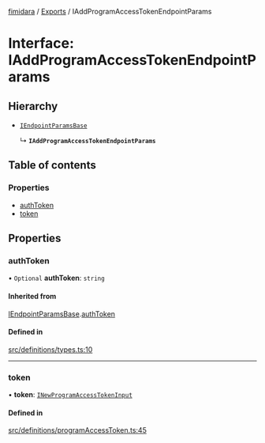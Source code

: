 [fimidara](../README.md) / [Exports](../modules.md) / IAddProgramAccessTokenEndpointParams

# Interface: IAddProgramAccessTokenEndpointParams

## Hierarchy

- [`IEndpointParamsBase`](IEndpointParamsBase.md)

  ↳ **`IAddProgramAccessTokenEndpointParams`**

## Table of contents

### Properties

- [authToken](IAddProgramAccessTokenEndpointParams.md#authtoken)
- [token](IAddProgramAccessTokenEndpointParams.md#token)

## Properties

### authToken

• `Optional` **authToken**: `string`

#### Inherited from

[IEndpointParamsBase](IEndpointParamsBase.md).[authToken](IEndpointParamsBase.md#authtoken)

#### Defined in

[src/definitions/types.ts:10](https://github.com/softkave/files-js/blob/852341e/src/definitions/types.ts#L10)

___

### token

• **token**: [`INewProgramAccessTokenInput`](INewProgramAccessTokenInput.md)

#### Defined in

[src/definitions/programAccessToken.ts:45](https://github.com/softkave/files-js/blob/852341e/src/definitions/programAccessToken.ts#L45)
